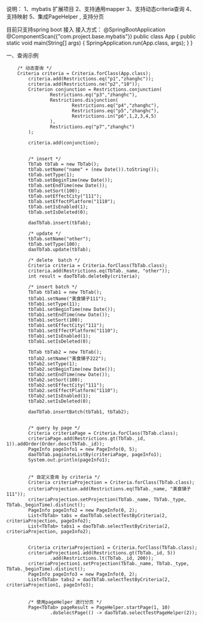 说明：
1、mybatis 扩展项目
2、支持通用mapper
3、支持动态criteria查询
4、支持映射
5、集成PageHelper , 支持分页

目前只支持spring boot 接入
接入方式：
    @SpringBootApplication
    @ComponentScan({"com.project.base.mybatis"})
    public class App {
        public static void main(String[] args) {
            SpringApplication.run(App.class, args);
        }
    }
    
一、查询示例
        
        /* 动态查询 */
        Criteria criteria = Criteria.forClass(App.class);
            criteria.add(Restrictions.eq("p1","zhanghc"));
            criteria.add(Restrictions.ne("p2","10"));
            Criterion conjunction = Restrictions.conjunction(
                    Restrictions.eq("p3","zhanghc"),
                    Restrictions.disjunction(
                            Restrictions.eq("p4","zhanghc"),
                            Restrictions.eq("p5","zhanghc"),
                            Restrictions.in("p6",1,2,3,4,5)
                    ),
                    Restrictions.eq("p7","zhanghc")
            );
    
            criteria.add(conjunction);
            

            /* insert */
            TbTab tbTab = new TbTab();
            tbTab.setName("name" + (new Date()).toString());
            tbTab.setType(1);
            tbTab.setBeginTime(new Date());
            tbTab.setEndTime(new Date());
            tbTab.setSort(100);
            tbTab.setEffectCity("111");
            tbTab.setEffectPlatform("1110");
            tbTab.setIsEnabled(1);
            tbTab.setIsDeleted(0);
    
            daoTbTab.insert(tbTab);
    
            /* update */
            tbTab.setName("other");
            tbTab.setType(100);
            daoTbTab.update(tbTab);
    
            /* delete  batch */
            Criteria criteria = Criteria.forClass(TbTab.class);
            criteria.add(Restrictions.eq(TbTab._name, "other"));
            int result = daoTbTab.deleteBy(criteria);
    
            /* insert batch */
            TbTab tbTab1 = new TbTab();
            tbTab1.setName("美食铺子111");
            tbTab1.setType(11);
            tbTab1.setBeginTime(new Date());
            tbTab1.setEndTime(new Date());
            tbTab1.setSort(100);
            tbTab1.setEffectCity("111");
            tbTab1.setEffectPlatform("1110");
            tbTab1.setIsEnabled(1);
            tbTab1.setIsDeleted(0);
    
            TbTab tbTab2 = new TbTab();
            tbTab2.setName("美食铺子222");
            tbTab2.setType(1);
            tbTab2.setBeginTime(new Date());
            tbTab2.setEndTime(new Date());
            tbTab2.setSort(100);
            tbTab2.setEffectCity("111");
            tbTab2.setEffectPlatform("1110");
            tbTab2.setIsEnabled(1);
            tbTab2.setIsDeleted(0);
    
            daoTbTab.insertBatch(tbTab1, tbTab2);
    
    
            /* query by page */
            Criteria criteriaPage = Criteria.forClass(TbTab.class);
            criteriaPage.add(Restrictions.gt(TbTab._id, 1)).addOrder(Order.desc(TbTab._id));
            PageInfo pageInfo1 = new PageInfo(0, 5);
            daoTbTab.paginateListBy(criteriaPage, pageInfo1);
            System.out.println(pageInfo1);
    
    
            /* 自定义查询 by criteria */
            Criteria criteriaProjection = Criteria.forClass(TbTab.class);
            criteriaProjection.add(Restrictions.eq(TbTab._name, "美食铺子111"));
            criteriaProjection.setProjection(TbTab._name, TbTab._type, TbTab._beginTime).distinct();
            PageInfo pageInfo2 = new PageInfo(0, 2);
            List<TbTab> tabs = daoTbTab.selectTestByCriteria(2, criteriaProjection, pageInfo2);
            List<TbTab> tabs1 = daoTbTab.selectTestByCriteria(2, criteriaProjection, pageInfo2);
    
    
            Criteria criteriaProjection1 = Criteria.forClass(TbTab.class);
            criteriaProjection1.add(Restrictions.gt(TbTab._id, 5))
                    .add(Restrictions.lt(TbTab._id, 200));
            criteriaProjection1.setProjection(TbTab._name, TbTab._type, TbTab._beginTime).distinct();
            PageInfo pageInfo3 = new PageInfo(0, 2);
            List<TbTab> tabs2 = daoTbTab.selectTestByCriteria(2, criteriaProjection1, pageInfo3);
    
    
            /* 使用pageHelper 进行分页 */
            Page<TbTab> pageResult = PageHelper.startPage(1, 10)
                    .doSelectPage(() -> daoTbTab.selectTestPageHelper(2));
    
